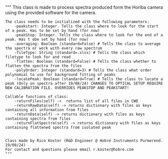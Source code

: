 """
    This class is made to process spectra produced form the Horiba camera using the provided software for the camera. 
    
    The class needs to be initialized with the following parameters:
        -peakstart: Integer. Tells the class where to look for the start of a peak. Has to be set by hand (for now)
        -peakStop: Integer. Tells the class where to look for the end of a peak. Has t obe set by hand (for now)
        -averaging: Boolean (standard=False) # Tells the class to average the spectra or work with every raw spectrum
        -fileType: String (standard=.xlsx) # Tells the class which filetype to look for and read
        -flatten: Boolean (standard=False) # Tells the class whether to flatten the spectra from the files
        -polyOrder: Integer (standard=3) # Tells the class what order polynomial to use for background fitting of peaks
        -locatePeak: Boolean (standard=True) # Tells the class to locate a peak (Only on spectra after 19/08/24) CHANGES TO OPTICAL SETUP REQUIRE NEW CALIBRATION FILE. OVERRIDES PEAKSTOP AND PEAKSTART!
        
    Callable functions of class:
        -returnFiles(self) ->  returns list of all files in CWD
        -returnRawData(self) -> returns dictionary with files as keys containing all information from files
        -returnData(self) -> returns dictionary with files as keys containing spectra from files
        -returnFlatSpectra(self) -> returns dictionary with files as keys containing flattened spectra from isolated peak
        
    
    Class made by Rico Koster (R&D Engineer @ Hobré Instruments Purmerend. 19/08/24)
    For contact and questions please email r.koster@hobre.com
    """